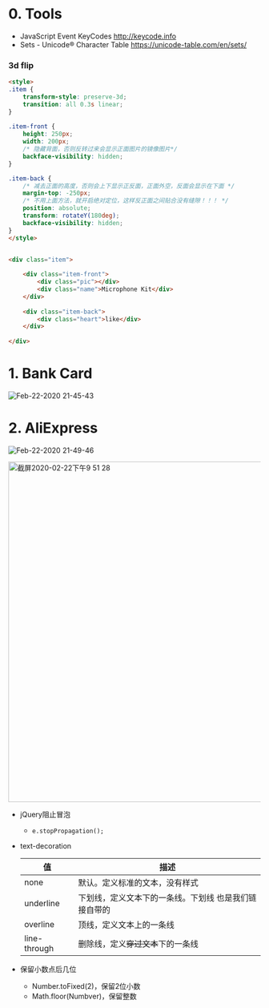 

# 0. Tools
- JavaScript Event KeyCodes http://keycode.info
- Sets - Unicode® Character Table https://unicode-table.com/en/sets/


### 3d flip
```html
<style>
.item {
    transform-style: preserve-3d;
    transition: all 0.3s linear;
}
  
.item-front {
    height: 250px;
    width: 200px;
    /* 隐藏背面，否则反转过来会显示正面图片的镜像图片*/
    backface-visibility: hidden;  
}

.item-back {
    /* 减去正面的高度，否则会上下显示正反面，正面外空，反面会显示在下面 */
    margin-top: -250px;   
    /* 不用上面方法，就开启绝对定位，这样反正面之间贴合没有缝隙！！！ */
    position: absolute;
    transform: rotateY(180deg);
    backface-visibility: hidden;
}
</style>


<div class="item">
  
    <div class="item-front">
        <div class="pic"></div>
        <div class="name">Microphone Kit</div>
    </div>
  
    <div class="item-back">
        <div class="heart">like</div>
    </div>
  
</div>
```



# 1. Bank Card

![Feb-22-2020 21-45-43](https://user-images.githubusercontent.com/26485327/75093445-b8270900-55bc-11ea-8ce0-740793dd5663.gif)


# 2. AliExpress
![Feb-22-2020 21-49-46](https://user-images.githubusercontent.com/26485327/75093503-4602f400-55bd-11ea-8a43-f4b9b367e8a4.gif)

<img width="680" alt="截屏2020-02-22下午9 51 28" src="https://user-images.githubusercontent.com/26485327/75093533-7cd90a00-55bd-11ea-82b8-825395e88872.png">


- jQuery阻止冒泡                
  - `e.stopPropagation();` 

- text-decoration

  |值|描述|
  |-|-|
  |none|默认。定义标准的文本，没有样式|
  |underline|下划线，定义文本下的一条线。下划线 也是我们链接自带的|
  |overline|顶线，定义文本上的一条线|
  |line-through|删除线，定义~~穿过文本~~下的一条线|

- 保留小数点后几位 
  - Number.toFixed(2)，保留2位小数
  - Math.floor(Numbver)，保留整数
  
